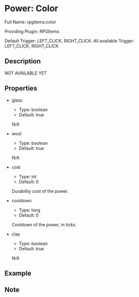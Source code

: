# Power: Color

Full Name: rpgitems:color

Providing Plugin: RPGItems

Default Trigger: LEFT_CLICK, RIGHT_CLICK. All available Trigger: LEFT_CLICK, RIGHT_CLICK

<!-- beginCustomHeader -->
<!-- endCustomHeader -->

## Description

NOT AVAILABLE YET
<!-- beginCustomDescription -->
<!-- endCustomDescription -->

## Properties

* glass

  * Type: boolean
  * Default: true

  N/A

* wool

  * Type: boolean
  * Default: true

  N/A

* cost

  * Type: int
  * Default: 0

  Durability cost of the power.

* cooldown

  * Type: long
  * Default: 0

  Cooldown of the power, in ticks.

* clay

  * Type: boolean
  * Default: true

  N/A


<!-- beginCustomProperties -->
<!-- endCustomProperties -->

## Example

<!-- beginCustomExample -->
<!-- endCustomExample -->

## Note

<!-- beginCustomNote -->
<!-- endCustomNote -->